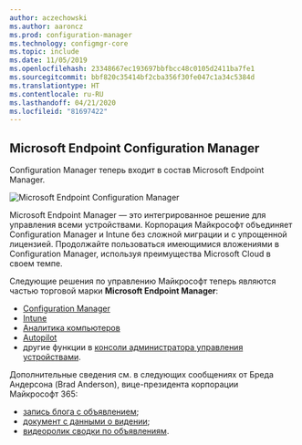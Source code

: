 ```yaml
---
author: aczechowski
ms.author: aaroncz
ms.prod: configuration-manager
ms.technology: configmgr-core
ms.topic: include
ms.date: 11/05/2019
ms.openlocfilehash: 23348667ec193697bbfbcc48c0105d2411ba7fe1
ms.sourcegitcommit: bbf820c35414bf2cba356f30fe047c1a34c5384d
ms.translationtype: HT
ms.contentlocale: ru-RU
ms.lasthandoff: 04/21/2020
ms.locfileid: "81697422"
---
```

## <a name="microsoft-endpoint-configuration-manager"></a><a name="bkmk_mem"></a> Microsoft Endpoint Configuration Manager

<!--4960084-->

Configuration Manager теперь входит в состав Microsoft Endpoint Manager.

![Microsoft Endpoint Configuration Manager](../../media/4960084-endpoint-manager-logo.png)

Microsoft Endpoint Manager — это интегрированное решение для управления всеми устройствами. Корпорация Майкрософт объединяет Configuration Manager и Intune без сложной миграции и с упрощенной лицензией. Продолжайте пользоваться имеющимися вложениями в Configuration Manager, используя преимущества Microsoft Cloud в своем темпе.

Следующие решения по управлению Майкрософт теперь являются частью торговой марки **Microsoft Endpoint Manager**:

- [Configuration Manager](https://docs.microsoft.com/configmgr)
- [Intune](https://docs.microsoft.com/intune)
- [Аналитика компьютеров](../../../../../desktop-analytics/overview.md)
- [Autopilot](https://docs.microsoft.com/intune/enrollment/enrollment-autopilot)
- другие функции в [консоли администратора управления устройствами](https://go.microsoft.com/fwlink/?linkid=2109094).

Дополнительные сведения см. в следующих сообщениях от Бреда Андерсона (Brad Anderson), вице-президента корпорации Майкрософт 365:

- [запись блога с объявлением](https://aka.ms/cmannounce);
- [документ с данными о видении](https://aka.ms/MEMVisionPaper);
- [видеоролик сводки по объявлениям](https://youtu.be/GS7oNPInFuw).
